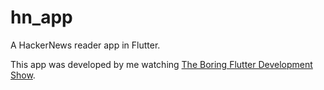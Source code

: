 # hn_app

A HackerNews reader app in Flutter.

This app was developed by me watching [The Boring Flutter Development Show](https://www.youtube.com/playlist?list=PLjxrf2q8roU3ahJVrSgAnPjzkpGmL9Czl).
